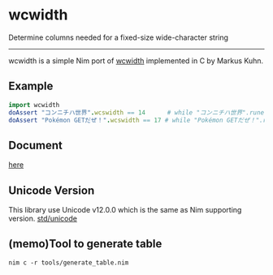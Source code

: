 # wcwidth

Determine columns needed for a fixed-size wide-character string

---

wcwidth is a simple Nim port of [wcwidth](http://man7.org/linux/man-pages/man3/wcswidth.3.html) implemented in C by Markus Kuhn.

## Example

```nim
import wcwidth
doAssert "コンニチハ世界".wcswidth == 14      # while "コンニチハ世界".runelen == 7
doAssert "Pokémon GETだぜ！".wcswidth == 17 # while "Pokémon GETだぜ！".runelen == 21
```

## Document

[here](https://shoyu777.github.io/wcwidth-nim/wcwidth.html)

## Unicode Version

This library use Unicode v12.0.0 which is the same as Nim supporting version.
[std/unicode](https://nim-lang.org/docs/unicode.html)

##

## (memo)Tool to generate table

```
nim c -r tools/generate_table.nim
```
